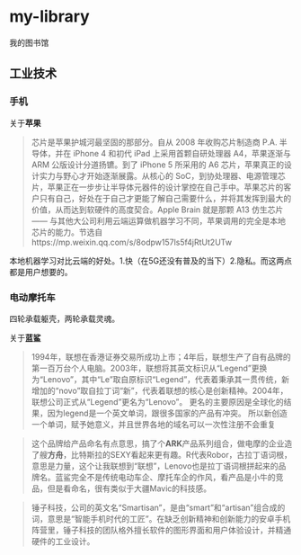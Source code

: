 # my-library
我的图书馆

## 工业技术
### 手机

关于**苹果**

> 芯片是苹果护城河最坚固的那部分。自从 2008 年收购芯片制造商 P.A. 半导体，并在 iPhone 4 和初代 iPad 上采用首颗自研处理器 A4，苹果逐渐与 ARM 公版设计分道扬镳。到了 iPhone 5 所采用的 A6 芯片，苹果真正的设计实力与野心才开始逐渐展露。从核心的 SoC，到协处理器、电源管理芯片，苹果正在一步步让半导体元器件的设计掌控在自己手中。苹果芯片的客户只有自己，好处在于自己才更能了解自己需要什么，并将其发挥到最大的价值，从而达到软硬件的高度契合。Apple Brain 就是那颗 A13 仿生芯片 —— 与其他大公司利用云端运算做机器学习不同，苹果调用的完全是本地芯片的能力。节选自https://mp.weixin.qq.com/s/8odpw157ls5f4jRtUt2UTw

本地机器学习对比云端的好处。1.快（在5G还没有普及的当下）2.隐私。而这两点都是用户想要的。

### 电动摩托车

四轮承载躯壳，两轮承载灵魂。

关于**蓝鲨**

> 1994年，联想在香港证券交易所成功上市；4年后，联想生产了自有品牌的第一百万台个人电脑。2003年，联想将其英文标识从“Legend”更换为“Lenovo”，其中“Le”取自原标识“Legend”，代表着秉承其一贯传统，新增加的“novo”取自拉丁词“新”，代表着联想的核心是创新精神。2004年，联想公司正式从“Legend”更名为“Lenovo”。 更名的主要原因是全球化的结果，因为legend是一个英文单词，跟很多国家的产品有冲突。 所以新创造一个单词，赋予她意义，并且世界各地的域名可以一次性注册不会重复

> 这个品牌给产品命名有点意思，搞了个**ARK**产品系列组合，做电摩的企业造了艘**方舟**，比特斯拉的SEXY看起来更有趣。R代表Robor，古拉丁语词根，意思是力量，这个让我联想到“联想”，Lenovo也是拉丁语词根拼起来的品牌名。蓝鲨完全不是传统电动车企、摩托车企的作风，看产品是小牛的竞品，但是看命名，很有类似于大疆Mavic的科技感。

> 锤子科技，公司的英文名“Smartisan”，是由“smart”和“artisan”组合成的词，意思是“智能手机时代的工匠”。在缺乏创新精神和创新能力的安卓手机阵营里，锤子科技的团队格外擅长软件的图形界面和用户体验设计，并精通硬件的工业设计。


